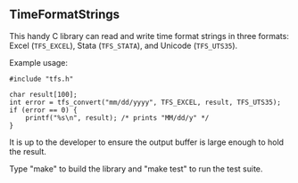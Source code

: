 TimeFormatStrings
--

This handy C library can read and write time format strings in three formats:
Excel (`TFS_EXCEL`), Stata (`TFS_STATA`), and Unicode (`TFS_UTS35`).

Example usage:

    #include "tfs.h"
    
    char result[100];
    int error = tfs_convert("mm/dd/yyyy", TFS_EXCEL, result, TFS_UTS35);
    if (error == 0) {
        printf("%s\n", result); /* prints "MM/dd/y" */
    }

It is up to the developer to ensure the output buffer is large enough to hold
the result.

Type "make" to build the library and "make test" to run the test suite.
